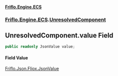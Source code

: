 #### [Friflo.Engine.ECS](index.md#'index')
### [Friflo.Engine.ECS](Friflo.Engine.ECS.md#'Friflo.Engine.ECS').[UnresolvedComponent](UnresolvedComponent.md#'Friflo.Engine.ECS.UnresolvedComponent')

## UnresolvedComponent.value Field

```csharp
public readonly JsonValue value;
```

#### Field Value
[Friflo.Json.Fliox.JsonValue](https://docs.microsoft.com/en-us/dotnet/api/Friflo.Json.Fliox.JsonValue#'Friflo.Json.Fliox.JsonValue')